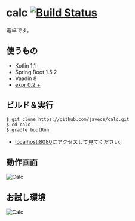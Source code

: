 # calc [![Build Status](https://travis-ci.org/javecs/calc.svg?branch=master)](https://travis-ci.org/javecs/calc)
電卓です。

## 使うもの
- Kotlin 1.1
- Spring Boot 1.5.2
- Vaadin 8
- [expr 0.2.+](https://github.com/javecs/expr) 

## ビルド＆実行
```
$ git clone https://github.com/javecs/calc.git
$ cd calc
$ gradle bootRun
```
- [localhost:8080](http://localhost:8080/)にアクセスして見てください。

## 動作画面
![Calc](http://i.imgur.com/hDFM0Iu.gif)


## お試し環境
![Calc](http://calc.javecs.xyz)